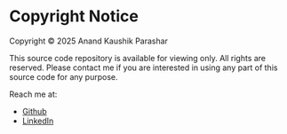 # Copyright Notice

Copyright © 2025 Anand Kaushik Parashar

This source code repository is available for viewing only. All rights are reserved. Please contact me if you are
interested in using any part of this source code for any purpose.

Reach me at:

* [Github](https://github.com/anandkkpr)
* [LinkedIn](https://www.linkedin.com/in/anandkparashar/)